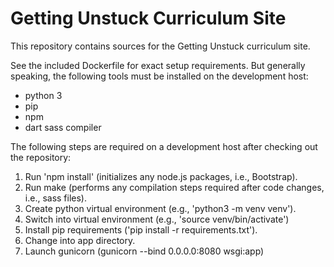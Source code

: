 # Getting Unstuck Curriculum Site

This repository contains sources for the Getting Unstuck curriculum site. 

See the included Dockerfile for exact setup requirements. But generally speaking, 
the following tools must be installed on the development host: 
* python 3
* pip
* npm 
* dart sass compiler 

The following steps are required on a development host after checking out the repository: 
1. Run 'npm install' (initializes any node.js packages, i.e., Bootstrap).
1. Run make (performs any compilation steps required after code changes, i.e., sass files).
1. Create python virtual environment (e.g., 'python3 -m venv venv'). 
1. Switch into virtual environment (e.g., 'source venv/bin/activate')
1. Install pip requirements ('pip install -r requirements.txt').
1. Change into app directory. 
1. Launch gunicorn (gunicorn --bind 0.0.0.0:8080 wsgi:app)
